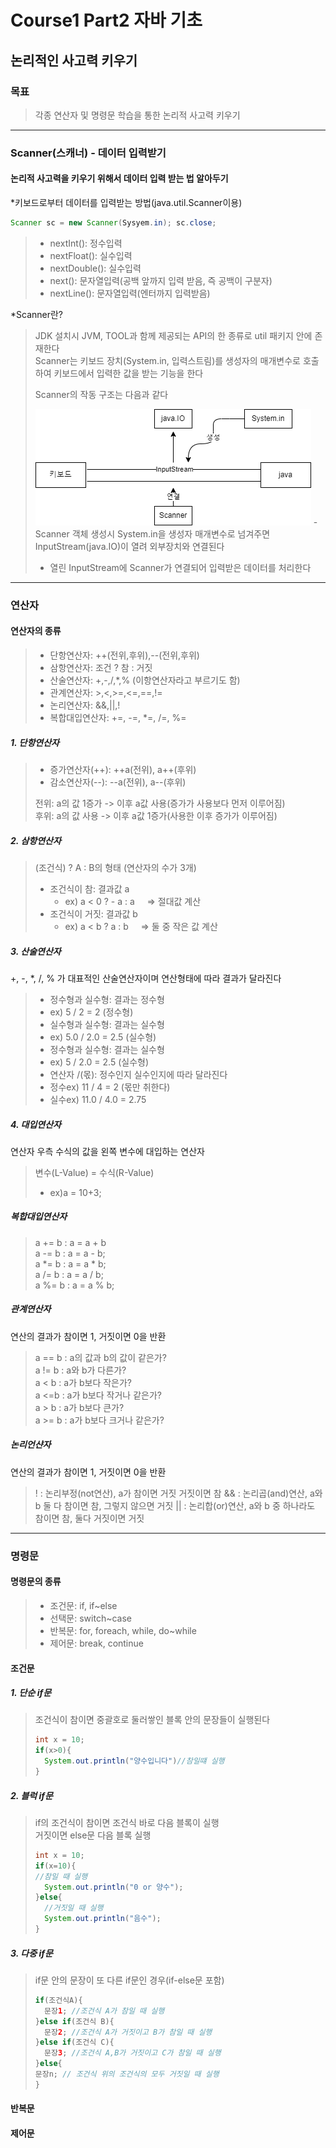 # Course1 Part2 자바 기초   

## 논리적인 사고력 키우기

### 목표
> 각종 연산자 및 명령문 학습을 통한 논리적 사고력 키우기
---
### Scanner(스캐너) - 데이터 입력받기
#### 논리적 사고력을 키우기 위해서 데이터 입력 받는 법 알아두기
*키보드로부터 데이터를 입력받는 방법(java.util.Scanner이용)
```java
Scanner sc = new Scanner(Sysyem.in); sc.close;
```
> - nextInt(): 정수입력
> - nextFloat(): 실수입력
> - nextDouble(): 실수입력
> - next(): 문자열입력(공백 앞까지 입력 받음, 즉 공백이 구분자)
> - nextLine(): 문자열입력(엔터까지 입력받음)

*Scanner란?
>JDK 설치시 JVM, TOOL과 함께 제공되는 API의 한 종류로 util 패키지 안에 존재한다   
> Scanner는 키보드 장치(System.in, 입력스트림)를 생성자의 매개변수로 호출하여 키보드에서 입력한 값을 받는 기능을 한다
>
> Scanner의 작동 구조는 다음과 같다
>
>
> <img src="../../../../../image/Scanner.png">   
> - Scanner 객체 생성시 System.in을 생성자 매개변수로 넘겨주면 InputStream(java.IO)이 열려 외부장치와 연결된다   
>
>
> - 열린 InputStream에 Scanner가 연결되어 입력받은 데이터를 처리한다

---
### 연산자
#### 연산자의 종류
>- 단항연산자: ++(전위,후위),--(전위,후위)
>- 삼항연산자: 조건 ? 참 : 거짓
>- 산술연산자: +,-,/,*,% (이항연산자라고 부르기도 함)
>- 관계연산자: >,<,>=,<=,==,!=
>- 논리연산자: &&,||,!
>- 복합대입연산자: +=, -=, *=, /=, %=

##### 1. 단항연산자
>- 증가연산자(++): ++a(전위), a++(후위)   
>- 감소연산자(--): --a(전위), a--(후위)
>
> 전위: a의 값 1증가 -> 이후 a값 사용(증가가 사용보다 먼저 이루어짐)   
> 후위: a의 값 사용 -> 이후 a값 1증가(사용한 이후 증가가 이루어짐)

##### 2. 삼항연산자
> (조건식) ? A : B의 형태 (연산자의 수가 3개)
> - 조건식이 참: 결과값 a
>   - ex) a < 0 ? - a : a &nbsp;&nbsp;&nbsp; => 절대값 계산 
> - 조건식이 거짓: 결과값 b
>   - ex) a < b ? a : b &nbsp;&nbsp;&nbsp; => 둘 중 작은 값 계산


##### 3. 산술연산자
+, -, *, /, % 가 대표적인 산술연산자이며 연산형태에 따라 결과가 달라진다
>- 정수형과 실수형: 결과는 정수형
>  - ex) 5 / 2 = 2 (정수형)
>- 실수형과 실수형: 결과는 실수형
>  - ex) 5.0 / 2.0 = 2.5 (실수형)
>- 정수형과 실수형: 결과는 실수형
>  - ex) 5 / 2.0 = 2.5 (실수형)
>- 연산자 /(몫): 정수인지 실수인지에 따라 달라진다
>  - 정수ex) 11 / 4 = 2 (몫만 취한다)
>  - 실수ex) 11.0 / 4.0 = 2.75

##### 4. 대입연산자
연산자 우측 수식의 값을 왼쪽 변수에 대입하는 연산자
> 변수(L-Value) = 수식(R-Value)
> - ex)a = 10+3;

##### 복합대입연산자
> a += b : a = a + b   
> a -= b : a = a - b;   
> a *= b : a = a * b;   
> a /= b : a = a / b;   
> a %= b : a = a % b;

##### 관계연산자
연산의 결과가 참이면 1, 거짓이면 0을 반환
> a == b : a의 값과 b의 값이 같은가?   
> a != b : a와 b가 다른가?   
> a < b : a가 b보다 작은가?   
> a <=b : a가 b보다 작거나 같은가?   
> a > b : a가 b보다 큰가?   
> a >= b : a가 b보다 크거나 같은가?   

##### 논리언샨자
연산의 결과가 참이면 1, 거짓이면 0을 반환
> ! : 논리부정(not연산), a가 참이면 거짓 거짓이면 참
> && : 논리곱(and)연산, a와 b 둘 다 참이면 참, 그렇지 않으면 거짓
> || : 논리합(or)연산, a와 b 중 하나라도 참이면 참, 둘다 거짓이면 거짓

---
### 명령문

#### 명령문의 종류
>- 조건문: if, if~else
>- 선택문: switch~case
>- 반복문: for, foreach, while, do~while
>- 제어문: break, continue

#### 조건문
##### 1. 단순 if문
> 조건식이 참이면 중괄호로 둘러쌓인 블록 안의 문장들이 실행된다
> ```java
> int x = 10;
> if(x>0){
>   System.out.println("양수입니다")//참일떄 실행
> }
>```

##### 2. 블럭 if문
>if의 조건식이 참이면 조건식 바로 다음 블록이 실행   
> 거짓이면 else문 다음 블록 실행
> ```java
> int x = 10;
> if(x=10){
> //참일 때 실행
>   System.out.println("0 or 양수");
> }else{
>   //거짓일 때 실행
>   System.out.println("음수");
> }
>```

##### 3. 다중 if문
> if문 안의 문장이 또 다른 if문인 경우(if-else문 포함)
> ```java
> if(조건식A){
>   문장1; //조건식 A가 참일 때 실행 
> }else if(조건식 B){
>   문장2; //조건식 A가 거짓이고 B가 참일 때 실행
> }else if(조건식 C){
>   문장3; //조건식 A,B가 거짓이고 C가 참일 때 실행
> }else{
> 문장n; // 조건식 위의 조건식의 모두 거짓일 때 실행
> }
>```


#### 반복문


#### 제어문